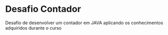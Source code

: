 # Desafio Contador
Desafio de desenvolver um contador em JAVA aplicando os conhecimentos adquiridos durante o curso
